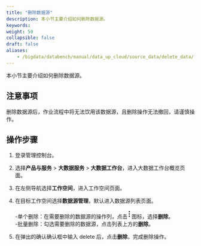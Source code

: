 ```yaml
---
title: "删除数据源"
description: 本小节主要介绍如何删除数据源。 
keywords: 
weight: 50
collapsible: false
draft: false
aliases:
    - /bigdata/databench/manual/data_up_cloud/source_data/delete_data/
---
```


本小节主要介绍如何删除数据源。

## 注意事项

删除数据源后，作业流程中将无法饮用该数据源，且删除操作无法撤回，请谨慎操作。

## 操作步骤

1. 登录管理控制台。
2. 选择**产品与服务** > **大数据服务** > **大数据工作台**，进入大数据工作台概览页面。
3. 在左侧导航选择**工作空间**，进入工作空间页面。
4. 在目标工作空间选择**数据源管理**，默认进入数据源列表页面。
   
    -单个删除：在需要删除的数据源的操作列，点击![](../../_images/icon_more.png)图标，选择**删除**。    
    -批量删除：勾选需要删除的数据源，点击列表上方的**删除**。

5. 在弹出的确认确认框中输入 delete 后，点击**删除**，完成删除操作。
